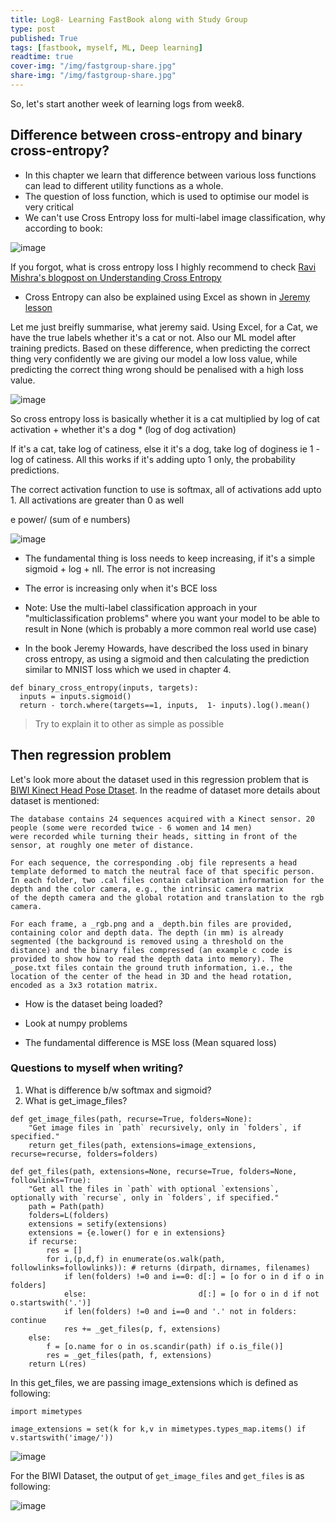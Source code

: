 ```yaml
---
title: Log8- Learning FastBook along with Study Group
type: post
published: True
tags: [fastbook, myself, ML, Deep learning]
readtime: true
cover-img: "/img/fastgroup-share.jpg"
share-img: "/img/fastgroup-share.jpg"
---
```


So, let's start another week of learning logs from week8.

## Difference between cross-entropy and binary cross-entropy?

- In this chapter we learn that difference between various loss functions can lead to different utility functions as a whole.
- The question of loss function, which is used to optimise our model is very critical
- We can't use Cross Entropy loss for multi-label image classification, why according to book:

![image](https://user-images.githubusercontent.com/24592806/127781469-28d1eb35-f899-4579-9495-cd62e3a0917e.png)

If you forgot, what is cross entropy loss I highly recommend to check [Ravi Mishra's blogpost on Understanding Cross Entropy](https://ravimashru.dev/blog/2021-07-18-understanding-cross-entropy-loss/)

- Cross Entropy can also be explained using Excel as shown in [Jeremy lesson](https://www.youtube.com/watch?v=CJKnDu2dxOE&t=7482s)

Let me just breifly summarise, what jeremy said. Using Excel, for a Cat, we have the true labels whether it's a cat or not. Also 
our ML model after training predicts. Based on these difference, when predicting the correct thing very confidently we are giving our model
a low loss value, while predicting the correct thing wrong should be penalised with a high loss value.

![image](https://user-images.githubusercontent.com/24592806/128454662-831c4066-95a4-4422-b2dd-3233732a2b8a.png)

So cross entropy loss is basically whether it is a cat multiplied by log of cat activation + whether it's a dog * (log of dog activation)

If it's a cat, take log of catiness, else it it's a dog, take log of doginess ie 1 - log of catiness. All this works if it's adding upto 1 only, the probability
predictions.

The correct activation function to use is softmax, all of activations add upto 1. All activations are greater than 0 as well

e power/ (sum of e numbers)

![image](https://user-images.githubusercontent.com/24592806/127782856-66b72af4-57a9-45fa-b0ed-7487997b4b5a.png)

- The fundamental thing is loss needs to keep increasing, if it's a simple sigmoid + log + nll. The error is not increasing
- The error is increasing only when it's BCE loss

- Note: Use the multi-label classification approach in your "multiclassification problems" where you want your model to be able to result in None (which is probably a more common real world use case) 

- In the book Jeremy Howards, have described the loss used in binary cross entropy, as using a sigmoid and then calculating the prediction similar to MNIST loss
which we used in chapter 4.

```
def binary_cross_entropy(inputs, targets):
  inputs = inputs.sigmoid()
  return - torch.where(targets==1, inputs,  1- inputs).log().mean()
```

> Try to explain it to other as simple as possible



## Then regression problem

Let's look more about the dataset used in this regression problem that is [BIWI Kinect Head Pose Dtaset](https://icu.ee.ethz.ch/research/datsets.html).
In the readme of dataset more details about dataset is mentioned:

```
The database contains 24 sequences acquired with a Kinect sensor. 20 people (some were recorded twice - 6 women and 14 men)
were recorded while turning their heads, sitting in front of the sensor, at roughly one meter of distance.

For each sequence, the corresponding .obj file represents a head template deformed to match the neutral face of that specific person.
In each folder, two .cal files contain calibration information for the depth and the color camera, e.g., the intrinsic camera matrix
of the depth camera and the global rotation and translation to the rgb camera.

For each frame, a _rgb.png and a _depth.bin files are provided, containing color and depth data. The depth (in mm) is already
segmented (the background is removed using a threshold on the distance) and the binary files compressed (an example c code is
provided to show how to read the depth data into memory). The _pose.txt files contain the ground truth information, i.e., the
location of the center of the head in 3D and the head rotation, encoded as a 3x3 rotation matrix.
```

- How is the dataset being loaded?

- Look at numpy problems

- The fundamental difference is MSE loss (Mean squared loss)

### Questions to myself when writing?

1. What is difference b/w softmax and sigmoid?
2. What is get_image_files?


```
def get_image_files(path, recurse=True, folders=None):
    "Get image files in `path` recursively, only in `folders`, if specified."
    return get_files(path, extensions=image_extensions, recurse=recurse, folders=folders)
```
   
```
def get_files(path, extensions=None, recurse=True, folders=None, followlinks=True):
    "Get all the files in `path` with optional `extensions`, optionally with `recurse`, only in `folders`, if specified."
    path = Path(path)
    folders=L(folders)
    extensions = setify(extensions)
    extensions = {e.lower() for e in extensions}
    if recurse:
        res = []
        for i,(p,d,f) in enumerate(os.walk(path, followlinks=followlinks)): # returns (dirpath, dirnames, filenames)
            if len(folders) !=0 and i==0: d[:] = [o for o in d if o in folders]
            else:                         d[:] = [o for o in d if not o.startswith('.')]
            if len(folders) !=0 and i==0 and '.' not in folders: continue
            res += _get_files(p, f, extensions)
    else:
        f = [o.name for o in os.scandir(path) if o.is_file()]
        res = _get_files(path, f, extensions)
    return L(res)
```

In this get_files, we are passing image_extensions which is defined as following:

```
import mimetypes

image_extensions = set(k for k,v in mimetypes.types_map.items() if v.startswith('image/'))
```

![image](https://user-images.githubusercontent.com/24592806/128119066-1a898e9f-1fd8-4e90-9cb4-25b5591af430.png)


For the BIWI Dataset, the output of `get_image_files` and `get_files` is as following:

![image](https://user-images.githubusercontent.com/24592806/128119162-41abebab-dda4-4d8b-b781-2d81d501b8aa.png)



